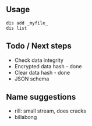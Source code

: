 

## Usage

```
dis add _myfile_
dis list
```

## Todo / Next steps

* Check data integrity
 * Encrypted data hash - done
 * Clear data hash - done
 * JSON schema

## Name suggestions

* rill: small stream, does cracks
* billabong

